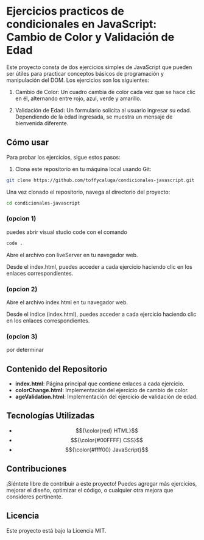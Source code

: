 # Ejercicios practicos de condicionales en  JavaScript: Cambio de Color y Validación de Edad
Este proyecto consta de dos ejercicios simples de JavaScript que pueden ser útiles para practicar conceptos básicos de programación y manipulación del DOM. Los ejercicios son los siguientes:

1. Cambio de Color: Un cuadro cambia de color cada vez que se hace clic en él, alternando entre rojo, azul, verde y amarillo.

2. Validación de Edad: Un formulario solicita al usuario ingresar su edad. Dependiendo de la edad ingresada, se muestra un mensaje de bienvenida diferente.

## Cómo usar
Para probar los ejercicios, sigue estos pasos:

1. Clona este repositorio en tu máquina local usando Git:
```bash Copy code
git clone https://github.com/toffycaluga/condicionales-javascript.git
```
Una vez clonado el repositorio, navega al directorio del proyecto:

```bash Copy code
cd condicionales-javascript
``` 
### (opcion 1)
puedes abrir visual studio code con el comando 
```bash Copy code
code .
```

Abre el archivo con liveServer en tu navegador web.

Desde el index.html, puedes acceder a cada ejercicio haciendo clic en los enlaces correspondientes.

### (opcion 2) 
Abre el archivo index.html en tu navegador web.

Desde el índice (index.html), puedes acceder a cada ejercicio haciendo clic en los enlaces correspondientes.

### (opcion 3)
por determinar

## Contenido del Repositorio
- **index.html**: Página principal que contiene enlaces a cada ejercicio.
- **colorChange.html**: Implementación del ejercicio de cambio de color.
- **ageValidation.html**: Implementación del ejercicio de validación de edad.
## Tecnologías Utilizadas
- $${\color{red} HTML}$$
- $${\color{#00FFFF} CSS}$$
- $${\color{#ffff00} JavaScript}$$

## Contribuciones
¡Siéntete libre de contribuir a este proyecto! Puedes agregar más ejercicios, mejorar el diseño, optimizar el código, o cualquier otra mejora que consideres pertinente.

## Licencia
Este proyecto está bajo la Licencia MIT.